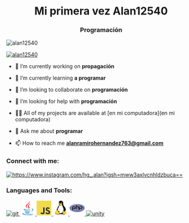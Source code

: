 <h1 align="center">Mi primera vez Alan12540</h1>
<h3 align="center">Programación</h3>

<p align="left"> <img src="https://komarev.com/ghpvc/?username=alan12540&label=Profile%20views&color=0e75b6&style=flat" alt="alan12540" /> </p>

<p align="left"> <a href="https://github.com/ryo-ma/github-profile-trophy"><img src="https://github-profile-trophy.vercel.app/?username=alan12540" alt="alan12540" /></a> </p>

- 🔭 I’m currently working on **propagación**

- 🌱 I’m currently learning **a programar**

- 👯 I’m looking to collaborate on **programación**

- 🤝 I’m looking for help with **programación**

- 👨‍💻 All of my projects are available at [en mi computadora](en mi computadora)

- 💬 Ask me about **programar**

- 📫 How to reach me **alanramirohernandez763@gmail.com**

<h3 align="left">Connect with me:</h3>
<p align="left">
<a href="https://instagram.com/https://www.instagram.com/hg_.alan?igsh=mww3axlvcnhldzbuca==" target="blank"><img align="center" src="https://raw.githubusercontent.com/rahuldkjain/github-profile-readme-generator/master/src/images/icons/Social/instagram.svg" alt="https://www.instagram.com/hg_.alan?igsh=mww3axlvcnhldzbuca==" height="30" width="40" /></a>
</p>

<h3 align="left">Languages and Tools:</h3>
<p align="left"> <a href="https://git-scm.com/" target="_blank" rel="noreferrer"> <img src="https://www.vectorlogo.zone/logos/git-scm/git-scm-icon.svg" alt="git" width="40" height="40"/> </a> <a href="https://www.java.com" target="_blank" rel="noreferrer"> <img src="https://raw.githubusercontent.com/devicons/devicon/master/icons/java/java-original.svg" alt="java" width="40" height="40"/> </a> <a href="https://developer.mozilla.org/en-US/docs/Web/JavaScript" target="_blank" rel="noreferrer"> <img src="https://raw.githubusercontent.com/devicons/devicon/master/icons/javascript/javascript-original.svg" alt="javascript" width="40" height="40"/> </a> <a href="https://www.linux.org/" target="_blank" rel="noreferrer"> <img src="https://raw.githubusercontent.com/devicons/devicon/master/icons/linux/linux-original.svg" alt="linux" width="40" height="40"/> </a> <a href="https://www.php.net" target="_blank" rel="noreferrer"> <img src="https://raw.githubusercontent.com/devicons/devicon/master/icons/php/php-original.svg" alt="php" width="40" height="40"/> </a> <a href="https://unity.com/" target="_blank" rel="noreferrer"> <img src="https://www.vectorlogo.zone/logos/unity3d/unity3d-icon.svg" alt="unity" width="40" height="40"/> </a> </p>
